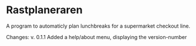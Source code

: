 # Rastplaneraren

A program to automaticly plan lunchbreaks for a supermarket checkout line.

Changes:
v. 0.1.1
Added a help/about menu, displaying the version-number
